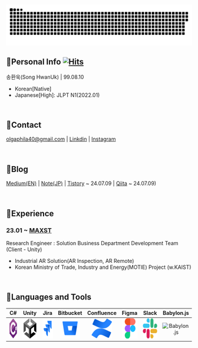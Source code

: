 <p align="center">
 <img width="1000" src="Assets/github-snake.svg" alt="snake"/>
</p>

## 🔹Personal Info [![Hits](https://hits.seeyoufarm.com/api/count/incr/badge.svg?url=https%3A%2F%2Fgithub.com%2FUgee0810%2Fhit-counter&count_bg=%23626262&title_bg=%23000000&icon=github.svg&icon_color=%23FFFFFF&title=Ugee0810&edge_flat=false)](https://hits.seeyoufarm.com)
송환욱(Song HwanUk) | 99.08.10
- Korean[Native]
- Japanese[High]: JLPT N1(2022.01)

<br>

## 🔹Contact
olgaphila40@gmail.com | [Linkdin](https://www.linkedin.com/in/hwanuk-song-6781092b0/) | [Instagram](https://www.instagram.com/uk.2___/)

<br>

## 🔹Blog
[Medium(EN)](https://medium.com/@olgaphila40) | [Note(JP)](https://note.com/ugee/) | [Tistory](https://sugar0810.tistory.com/) ~ 24.07.09 | [Qiita](https://qiita.com/sugar0810) ~ 24.07.09)

<br>

## 🔹Experience
### 23.01 ~ [MAXST](https://maxst.com/)
Research Engineer : Solution Business Department Development Team (Client - Unity)
- Industrial AR Solution(AR Inspection, AR Remote)
- Korean Ministry of Trade, Industry and Energy(MOTIE) Project (w.KAIST)

<br>

## 🔹Languages and Tools
| C# | Unity | Jira | Bitbucket | Confluence | Figma | Slack | Babylon.js |
|:---:|:---:|:---:|:---:|:---:|:---:|:---:|:---:|
| <img src="https://github.com/devicons/devicon/blob/master/icons/csharp/csharp-original.svg" title="C#" alt="C#" width="55" height="55"/> | <img src="https://github.com/devicons/devicon/blob/master/icons/unity/unity-original.svg" title="Unity" alt="Unity" width="55" height="55"/> | <img src="https://github.com/devicons/devicon/blob/master/icons/jira/jira-original.svg" title="Jira" alt="Jira" width="55" height="55"/> | <img src="https://github.com/devicons/devicon/blob/master/icons/bitbucket/bitbucket-original.svg" title="Bitbucket" alt="Bitbucket" width="55" height="55"/> | <img src="https://github.com/devicons/devicon/blob/master/icons/confluence/confluence-original.svg" title="Confluence" alt="Confluence" width="55" height="55"/> | <img src="https://github.com/devicons/devicon/blob/master/icons/figma/figma-original.svg" title="Figma" alt="Figma" width="55" height="55"/> | <img src="https://github.com/devicons/devicon/blob/master/icons/slack/slack-original.svg" title="Slack" alt="Slack" width="55" height="55"/> | <img src="https://upload.wikimedia.org/wikipedia/commons/8/8e/Babylon_logo_v4.svg" title="Babylon.js" alt="Babylon.js" width="55" height="55"/> |
